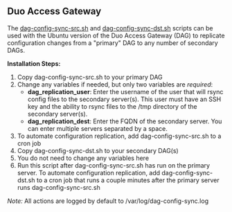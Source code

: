 ## Duo Access Gateway
The [dag-config-sync-src.sh](dag-config-sync-src.sh) and [dag-config-sync-dst.sh](dag-config-sync-dst.sh) scripts can be used with the Ubuntu version of the Duo Access Gateway (DAG) to replicate configuration changes from a "primary" DAG to any number of secondary DAGs.

**Installation Steps:**
1. Copy dag-config-sync-src.sh to your primary DAG
2. Change any variables if needed, but only two variables are *required*:
   * **dag_replication_user**: Enter the username of the user that will rsync config files to the secondary server(s). This user must have an SSH key and the ability to rsync files to the /tmp directory of the secondary server(s).
   * **dag_replication_dest**: Enter the FQDN of the secondary server. You can enter multiple servers separated by a space.
3. To automate configuration replication, add dag-config-sync-src.sh to a cron job
4. Copy dag-config-sync-dst.sh to your secondary DAG(s)
5. You do not need to change any variables here
6. Run this script after dag-config-sync-src.sh has run on the primary server. To automate configuration replication, add dag-config-sync-dst.sh to a cron job that runs a couple minutes after the primary server runs dag-config-sync-src.sh

*Note:* All actions are logged by default to /var/log/dag-config-sync.log
